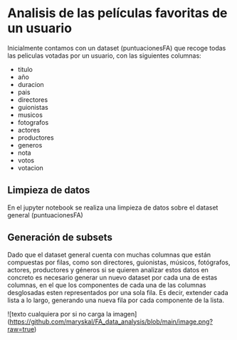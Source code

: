 # Analisis de las películas favoritas de un usuario
Inicialmente contamos con un dataset (puntuacionesFA) que recoge todas las peliculas votadas por un usuario, con las siguientes columnas:

- titulo
- año          
- duracion       
- pais           
- directores     
- guionistas     
- musicos        
- fotografos     
- actores        
- productores    
- generos        
- nota           
- votos          
- votacion 

## Limpieza de datos
En el jupyter notebook se realiza una limpieza de datos sobre el dataset general (puntuacionesFA)

## Generación de subsets
Dado que el dataset general cuenta con muchas columnas que están compuestas por filas, como son directores, guionistas, músicos, fotógrafos, actores, productores y géneros 
si se quieren analizar estos datos en concreto es necesario generar un nuevo dataset por cada una de estas columnas, en el que los componentes de cada una de las columnas 
desglosadas esten representados por una sola fila. Es decir, extender cada lista a lo largo, generando una nueva fila por cada componente de la lista.

![texto cualquiera por si no carga la imagen]
(https://github.com/maryskal/FA_data_analysis/blob/main/image.png?raw=true)

